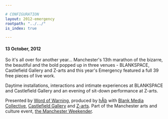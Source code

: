 ```yaml
---

# CONFIGURATION
layout: 2012-emergency
rootpath: "../../"
is_index: true

---
```


#### 13 October, 2012  

So it's all over for another year... Manchester's 13th marathon of the bizarre, the beautiful and the bold popped up in three venues - BLANKSPACE, Castlefield Gallery and Z-arts and this year's Emergency featured a full 39 free pieces of live work.    

Daytime installations, interactions and intimate experiences at BLANKSPACE and Castlefield Gallery and an evening of sit-down performance at Z-arts.    
 
Presented by [Word of Warning](http://www.wordofwarning.org), produced by [hÅb](http://www.habarts.org) with [Blank Media Collective](http://www.blankmediacollective.org), [Castlefield Gallery](http://www.castlefieldgallery.co.uk) and [Z-arts](http://www.z-arts.org). Part of the Manchester arts and culture event, [the Manchester Weekender](http://www.creativetourist.com/weekender-2/the-manchester-weekender-2012).